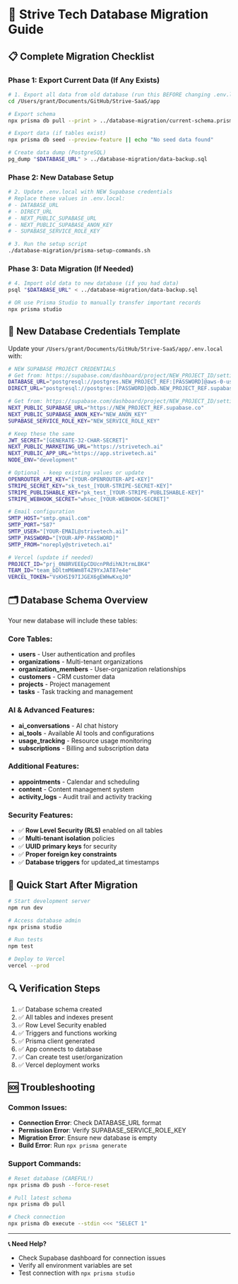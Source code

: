 # 🔄 Strive Tech Database Migration Guide

## 📋 Complete Migration Checklist

### Phase 1: Export Current Data (If Any Exists)
```bash
# 1. Export all data from old database (run this BEFORE changing .env.local)
cd /Users/grant/Documents/GitHub/Strive-SaaS/app

# Export schema
npx prisma db pull --print > ../database-migration/current-schema.prisma

# Export data (if tables exist)
npx prisma db seed --preview-feature || echo "No seed data found"

# Create data dump (PostgreSQL)
pg_dump "$DATABASE_URL" > ../database-migration/data-backup.sql
```

### Phase 2: New Database Setup
```bash
# 2. Update .env.local with NEW Supabase credentials
# Replace these values in .env.local:
# - DATABASE_URL
# - DIRECT_URL
# - NEXT_PUBLIC_SUPABASE_URL
# - NEXT_PUBLIC_SUPABASE_ANON_KEY
# - SUPABASE_SERVICE_ROLE_KEY

# 3. Run the setup script
./database-migration/prisma-setup-commands.sh
```

### Phase 3: Data Migration (If Needed)
```bash
# 4. Import old data to new database (if you had data)
psql "$DATABASE_URL" < ../database-migration/data-backup.sql

# OR use Prisma Studio to manually transfer important records
npx prisma studio
```

## 🔧 New Database Credentials Template

Update your `/Users/grant/Documents/GitHub/Strive-SaaS/app/.env.local` with:

```bash
# NEW SUPABASE PROJECT CREDENTIALS
# Get from: https://supabase.com/dashboard/project/NEW_PROJECT_ID/settings/database
DATABASE_URL="postgresql://postgres.NEW_PROJECT_REF:[PASSWORD]@aws-0-us-east-1.pooler.supabase.com:6543/postgres?pgbouncer=true"
DIRECT_URL="postgresql://postgres:[PASSWORD]@db.NEW_PROJECT_REF.supabase.co:5432/postgres"

# Get from: https://supabase.com/dashboard/project/NEW_PROJECT_ID/settings/api
NEXT_PUBLIC_SUPABASE_URL="https://NEW_PROJECT_REF.supabase.co"
NEXT_PUBLIC_SUPABASE_ANON_KEY="NEW_ANON_KEY"
SUPABASE_SERVICE_ROLE_KEY="NEW_SERVICE_ROLE_KEY"

# Keep these the same
JWT_SECRET="[GENERATE-32-CHAR-SECRET]"
NEXT_PUBLIC_MARKETING_URL="https://strivetech.ai"
NEXT_PUBLIC_APP_URL="https://app.strivetech.ai"
NODE_ENV="development"

# Optional - keep existing values or update
OPENROUTER_API_KEY="[YOUR-OPENROUTER-API-KEY]"
STRIPE_SECRET_KEY="sk_test_[YOUR-STRIPE-SECRET-KEY]"
STRIPE_PUBLISHABLE_KEY="pk_test_[YOUR-STRIPE-PUBLISHABLE-KEY]"
STRIPE_WEBHOOK_SECRET="whsec_[YOUR-WEBHOOK-SECRET]"

# Email configuration
SMTP_HOST="smtp.gmail.com"
SMTP_PORT="587"
SMTP_USER="[YOUR-EMAIL@strivetech.ai]"
SMTP_PASSWORD="[YOUR-APP-PASSWORD]"
SMTP_FROM="noreply@strivetech.ai"

# Vercel (update if needed)
PROJECT_ID="prj_0N8RVEEEpCDUcnPRdihNJtrmLBK4"
TEAM_ID="team_bDltmM6Wm8T4Z9YxJAT87e4e"
VERCEL_TOKEN="VsKHSI97IJGEX6gEWHwKxqJ0"
```

## 🗂️ Database Schema Overview

Your new database will include these tables:

### Core Tables:
- **users** - User authentication and profiles
- **organizations** - Multi-tenant organizations
- **organization_members** - User-organization relationships
- **customers** - CRM customer data
- **projects** - Project management
- **tasks** - Task tracking and management

### AI & Advanced Features:
- **ai_conversations** - AI chat history
- **ai_tools** - Available AI tools and configurations
- **usage_tracking** - Resource usage monitoring
- **subscriptions** - Billing and subscription data

### Additional Features:
- **appointments** - Calendar and scheduling
- **content** - Content management system
- **activity_logs** - Audit trail and activity tracking

### Security Features:
- ✅ **Row Level Security (RLS)** enabled on all tables
- ✅ **Multi-tenant isolation** policies
- ✅ **UUID primary keys** for security
- ✅ **Proper foreign key constraints**
- ✅ **Database triggers** for updated_at timestamps

## 🚀 Quick Start After Migration

```bash
# Start development server
npm run dev

# Access database admin
npx prisma studio

# Run tests
npm test

# Deploy to Vercel
vercel --prod
```

## 🔍 Verification Steps

1. ✅ Database schema created
2. ✅ All tables and indexes present
3. ✅ Row Level Security enabled
4. ✅ Triggers and functions working
5. ✅ Prisma client generated
6. ✅ App connects to database
7. ✅ Can create test user/organization
8. ✅ Vercel deployment works

## 🆘 Troubleshooting

### Common Issues:
- **Connection Error**: Check DATABASE_URL format
- **Permission Error**: Verify SUPABASE_SERVICE_ROLE_KEY
- **Migration Error**: Ensure new database is empty
- **Build Error**: Run `npx prisma generate`

### Support Commands:
```bash
# Reset database (CAREFUL!)
npx prisma db push --force-reset

# Pull latest schema
npx prisma db pull

# Check connection
npx prisma db execute --stdin <<< "SELECT 1"
```

---

**📞 Need Help?**
- Check Supabase dashboard for connection issues
- Verify all environment variables are set
- Test connection with `npx prisma studio`